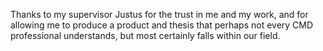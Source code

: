 
Thanks to my supervisor Justus for the trust in me and my work, and for allowing me to produce a product and thesis that perhaps not every CMD professional understands, but most certainly falls within our field.
